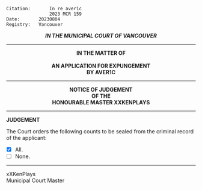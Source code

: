 	Citation:       In re aver1c
                	2023 MCR 159
	Date:		20230804
	Registry:	Vancouver

<p align="center"><b><i>IN THE MUNICIPAL COURT OF VANCOUVER</b></i>

---

<p align="center"><b>
				IN THE MATTER OF
<br><br>			AN APPLICATION FOR EXPUNGEMENT 
<br>                            BY AVER1C
<br>				

---

<p align="center">		
				NOTICE OF JUDGEMENT
<br>				OF THE
<br>				HONOURABLE MASTER XXKENPLAYS

</b>
	
---

**JUDGEMENT**

The Court orders the following counts to be sealed from the criminal record of the applicant:
- [x] All.
- [ ] None. 
 
---

xXKenPlays <br>
Municipal Court Master
